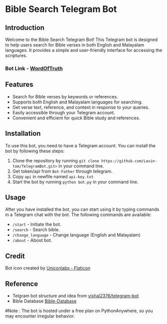 # Bible Search Telegram Bot

## Introduction

Welcome to the Bible Search Telegram Bot! This Telegram bot is designed to help users search for Bible verses in both English and Malayalam languages. It provides a simple and user-friendly interface for accessing the scriptures.

### Bot Link - [WordOfTruth](https://t.me/word_of_truth_bot)

## Features

- Search for Bible verses by keywords or references.
- Supports both English and Malayalam languages for searching.
- Get verse text, reference, and context in response to your queries.
- Easily accessible through your Telegram account.
- Convenient and efficient for quick Bible study and references.

## Installation

To use this bot, you need to have a Telegram account. You can install the bot by following these steps:

1. Clone the repository by running `git clone https://github.com/Lavin-tom/TelegramBot.git>` in your command line.
2. Get token/api from `Bot-Father` through telegram.
3. Copy `api` in newfile named `api-key.txt`
4. Start the bot by running `python bot.py` in your command line.

## Usage

After you have installed the bot, you can start using it by typing commands in a Telegram chat with the bot. The following commands are available:

* `/start` -  Initiate the bot.
* `/search` - Search bible.
* `/change_language` - Change language (English and Malayalam)
* `/about` - About bot.

## Credit
Bot icon created by [Uniconlabs - Flaticon](https://www.flaticon.com/free-icons/ui)

## Reference
* Telgram bot structure and idea from [vishal2376/telegram-bot](https://github.com/vishal2376/telegram-bot)
* Bible Database [Bible-Database](https://github.com/godlytalias/Bible-Database)


#Note : The bot is hosted under a free plan on PythonAnywhere, so you may encounter irregular behavior.
